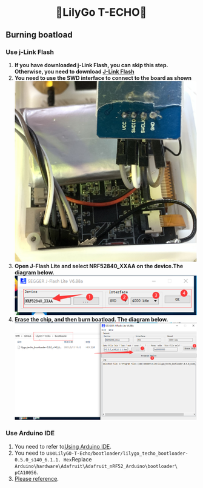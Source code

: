 <h1 align = "center">🌟LilyGo T-ECHO🌟</h1>

## Burning boatload



### Use j-Link Flash
1. **If you have downloaded j-Link Flash, you can skip this step. Otherwise, you need to download [J-Link Flash](https://www.segger.com/products/debug-probes/j-link/technology/flash-download/)**
2. **You need to use the SWD interface to connect to the board as shown**
![](../image/bootloader-0.jpg)
3. **Open J-Flash Lite and select NRF52840_XXAA on the device.The diagram below.**
![](../image/bootloader-1.jpg)
4. **Erase the chip, and then burn boatload. The diagram below.**
![](../image/bootloader-2.jpg)


### Use Arduino IDE

1. You need to refer to[Using Arduino IDE](https://github.com/Xinyuan-LilyGO).
2. You need to use`LilyGO-T-Echo/bootloader/lilygo_techo_bootloader-0.5.0_s140_6.1.1. Hex`Replace `Arduino\hardware\Adafruit\Adafruit_nRF52_Arduino\bootloader\ pCA10056`.
3. [Please reference](https://github.com/adafruit/Adafruit_nRF52_Arduino#update-bootloader-with-dfu).

